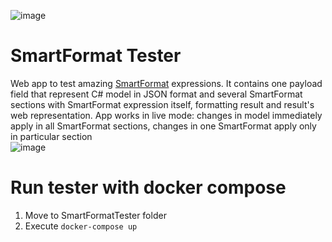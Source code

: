![image](https://user-images.githubusercontent.com/31734807/227035937-7cda49ad-38f5-46b3-b885-7f87fc928774.png)
# SmartFormat Tester
Web app to test amazing [SmartFormat](https://github.com/axuno/SmartFormat) expressions. It contains one payload field that represent C# model in JSON format and several SmartFormat sections with SmartFormat expression itself, formatting result and result's web representation. App works in live mode: changes in model immediately apply in all SmartFormat sections, changes in one SmartFormat apply only in particular section  
![image](https://user-images.githubusercontent.com/31734807/227037195-0bf9af11-c02f-41a3-bfcc-cedc992da2f1.png)


# Run tester with docker compose
1. Move to SmartFormatTester folder
2. Execute `docker-compose up`
